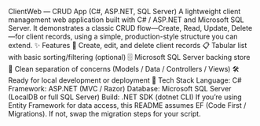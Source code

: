 ClientWeb — CRUD App (C#, ASP.NET, SQL Server)
A lightweight client management web application built with C# / ASP.NET and Microsoft SQL Server. It demonstrates a classic CRUD flow—Create, Read, Update, Delete—for client records, using a simple, production-style structure you can extend.
✨ Features
🔐 Create, edit, and delete client records
📋 Tabular list with basic sorting/filtering (optional)
🗄️ Microsoft SQL Server backing store
🧩 Clean separation of concerns (Models / Data / Controllers / Views)
🛠️ Ready for local development or deployment
🧰 Tech Stack
Language: C#
Framework: ASP.NET (MVC / Razor)
Database: Microsoft SQL Server (LocalDB or full SQL Server)
Build: .NET SDK (dotnet CLI)
If you’re using Entity Framework for data access, this README assumes EF (Code First / Migrations). If not, swap the migration steps for your script.
